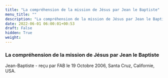 ```yaml
---
title: "La compréhension de la mission de Jésus par Jean le Baptiste"
menu_title: ""
description: "La compréhension de la mission de Jésus par Jean le Baptiste"
date: 2022-06-01 06:00:01+00:53
draft: False
hidden: True
weight:
---
```

### La compréhension de la mission de Jésus par Jean le Baptiste

Jean-Baptiste - reçu par FAB le 19 Octobre 2006, Santa Cruz, Californie, USA.



